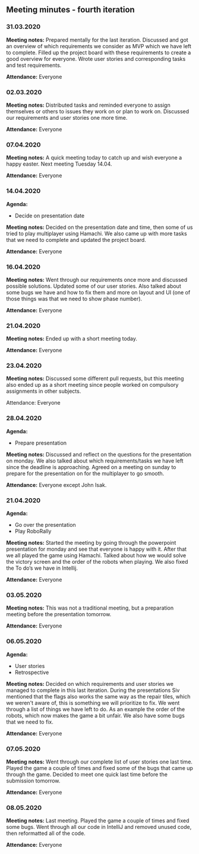 ## Meeting minutes - fourth iteration

### 31.03.2020
**Meeting notes:**
Prepared mentally for the last iteration. Discussed and got an overview of which requirements we consider as MVP which we have left to complete. Filled up the project board with these requirements to create a good overview for everyone. Wrote user stories and corresponding tasks and test requirements. 

**Attendance:** Everyone

### 02.03.2020
**Meeting notes:** Distributed tasks and reminded everyone to assign themselves or others to issues they work on or plan to work on. Discussed our requirements and user stories one more time. 

**Attendance:** Everyone

### 07.04.2020
**Meeting notes:** A quick meeting today to catch up and wish everyone a happy easter. Next meeting Tuesday 14.04.

**Attendance:** Everyone 

### 14.04.2020
**Agenda:** 
* Decide on presentation date

**Meeting notes:**
Decided on the presentation date and time, then some of us tried to play multiplayer using Hamachi. We also came up with more tasks that we need to complete and updated the project board. 

**Attendance:** Everyone 

### 16.04.2020
**Meeting notes:**
Went through our requirements once more and discussed possible solutions. Updated some of our user stories. Also talked about some bugs we have and how to fix them and more on layout and UI (one of those things was that we need to show phase number). 

**Attendance:** Everyone 

### 21.04.2020
**Meeting notes:** Ended up with a short meeting today.

**Attendance:** Everyone

### 23.04.2020
**Meeting notes:**
Discussed some different pull requests, but this meeting also ended up as a short meeting since people worked on compulsory assignments in other subjects.

Attendance: Everyone

### 28.04.2020
**Agenda:**
* Prepare presentation

**Meeting notes:**
Discussed and reflect on the questions for the presentation on monday. We also talked about which requirements/tasks we have left since the deadline is approaching. Agreed on a meeting on sunday to prepare for the presentation on for the multiplayer to go smooth. 

**Attendance:** Everyone except John Isak.

### 21.04.2020
**Agenda:**
* Go over the presentation
* Play RoboRally

**Meeting notes:** 
Started the meeting by going through the powerpoint presentation for monday and see that everyone is happy with it. After that we all played the game using Hamachi. Talked about how we would solve the victory screen and the order of the robots when playing. We also fixed the To do’s we have in Intellij.

**Attendance:** Everyone 

### 03.05.2020
**Meeting notes:**
This was not a traditional meeting, but a preparation meeting before the presentation tomorrow. 

**Attendance:** Everyone

### 06.05.2020
**Agenda:**
* User stories
* Retrospective

**Meeting notes:**
Decided on which requirements and user stories we managed to complete in this last iteration. During the presentations Siv mentioned that the flags also works the same way as the repair tiles, which we weren't aware of, this is something we will prioritize to fix. We went through a list of things we have left to do. As an example the order of the robots, which now makes the game a bit unfair. We also have some bugs that we need to fix.

**Attendance:** Everyone 

### 07.05.2020

**Meeting notes:**
Went through our complete list of user stories one last time. Played the game a couple of times and fixed some of the bugs that came up through the game. Decided to meet one quick last time before the submission tomorrow.

**Attendance:** Everyone

### 08.05.2020

**Meeting notes:**
Last meeting. Played the game a couple of times and fixed some bugs. Went through all our code in IntelliJ and removed unused code, then reformatted all of the code.

**Attendance:** Everyone
